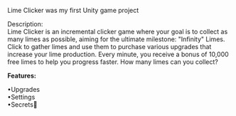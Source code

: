 Lime Clicker was my first Unity game project

Description:  
Lime Clicker is an incremental clicker game where your goal is to collect as many limes as possible, aiming for the ultimate milestone: "Infinity" Limes. 
Click to gather limes and use them to purchase various upgrades that increase your lime production. Every minute, you receive a bonus of 10,000 free limes to help you progress faster. 
How many limes can you collect?


**Features:**

•Upgrades  
•Settings  
•Secrets🤫
